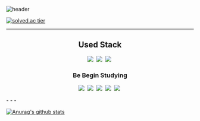 ![header](https://capsule-render.vercel.app/api?type=slice&color=gradient&text=%20MinsangKong%20%20&height=200&fontSize=100)

[![solved.ac tier](http://mazassumnida.wtf/api/v2/generate_badge?boj=jka156)](https://solved.ac/jka156)
- - -

<h2 align="center">Used Stack</h2>
<p align="center">
  <img src="https://img.shields.io/badge/Python-3776AB?style=flat-square&logo=Python&logoColor=white"/></a>&nbsp 
  <img src="https://img.shields.io/badge/Java-007396?style=flat-square&logo=Java&logoColor=white"/></a>&nbsp 
  <img src="https://img.shields.io/badge/Android-3DDC84?style=flat-square&logo=Android&logoColor=white"/></a>&nbsp 
</p>
<h3 align="center">Be Begin Studying</h3>
<p align="center">
  <img src="https://img.shields.io/badge/Mysql-E6B91E?style=flat-square&logo=MySql&logoColor=white"/></a>&nbsp 
  <img src="https://img.shields.io/badge/JavaScript-F7DF1E?style=flat-square&logo=JavaScript&logoColor=white"/></a>&nbsp 
  <img src="https://img.shields.io/badge/React-61DAFB?style=flat-square&logo=React&logoColor=white"/></a>&nbsp 
  <img src="https://img.shields.io/badge/HTML5-E34F26?style=flat-square&logo=HTML5&logoColor=white"/></a>&nbsp 
  <img src="https://img.shields.io/badge/css-1572B6?style=flat-square&logo=css3&logoColor=white"/></a>&nbsp 

</p>
- - -

[![Anurag's github stats](https://github-readme-stats.vercel.app/api?username=MinsangKong&show_icons=true&theme=radical)](https://github.com/MinsangKong/github-readme-stats)
